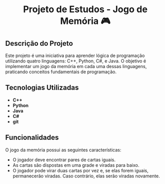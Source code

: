 <h1 align="center">Projeto de Estudos - Jogo de Memória 🎮</h1> 

## Descrição do Projeto
Este projeto é uma iniciativa para aprender lógica de programação utilizando quatro linguagens: C++, Python, C#, e Java. O objetivo é implementar um jogo da memória em cada uma dessas linguagens, praticando conceitos fundamentais de programação.
  
## Tecnologias Utilizadas
- **C++**
- **Python**
- **Java**
- **C#**
- **git**
 
## Funcionalidades 
O jogo da memória possui as seguintes características:
- O jogador deve encontrar pares de cartas iguais.
- As cartas são dispostas em uma grade e viradas para baixo.
- O jogador pode virar duas cartas por vez e, se elas forem iguais, permanecerão viradas. Caso contrário, elas serão viradas novamente.
